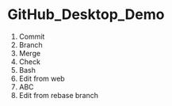 # GitHub_Desktop_Demo

1. Commit
2. Branch
3. Merge
4. Check
5. Bash
6. Edit from web
7. ABC
8. Edit from rebase branch